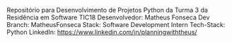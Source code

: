 Repositório para Desenvolvimento de Projetos Python da Turma 3 da Residência em Software TIC18
Desenvolvedor: Matheus Fonseca
Dev Branch: MatheusFonseca
Stack: Software Development Intern
Tech-Stack: Python
LinkedIn: https://www.linkedin.com/in/planningwiththeus/